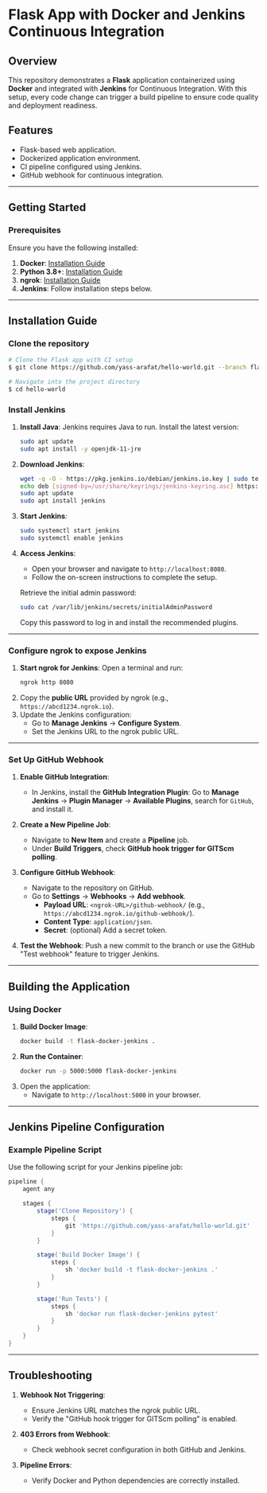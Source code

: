 # Flask App with Docker and Jenkins Continuous Integration

## Overview
This repository demonstrates a **Flask** application containerized using **Docker** and integrated with **Jenkins** for Continuous Integration. With this setup, every code change can trigger a build pipeline to ensure code quality and deployment readiness.

## Features
- Flask-based web application.
- Dockerized application environment.
- CI pipeline configured using Jenkins.
- GitHub webhook for continuous integration.

---

## **Getting Started**

### Prerequisites
Ensure you have the following installed:
1. **Docker**: [Installation Guide](https://docs.docker.com/get-docker/)
2. **Python 3.8+**: [Installation Guide](https://www.python.org/downloads/)
3. **ngrok**: [Installation Guide](https://ngrok.com/download)
4. **Jenkins**: Follow installation steps below.

---

## **Installation Guide**

### Clone the repository
```bash
# Clone the Flask app with CI setup
$ git clone https://github.com/yass-arafat/hello-world.git --branch flask-docker-jenkins-ci

# Navigate into the project directory
$ cd hello-world
```

### Install Jenkins
1. **Install Java**:
   Jenkins requires Java to run. Install the latest version:
   ```bash
   sudo apt update
   sudo apt install -y openjdk-11-jre
   ```

2. **Download Jenkins**:
   ```bash
   wget -q -O - https://pkg.jenkins.io/debian/jenkins.io.key | sudo tee /usr/share/keyrings/jenkins-keyring.asc
   echo deb [signed-by=/usr/share/keyrings/jenkins-keyring.asc] https://pkg.jenkins.io/debian binary/ | sudo tee /etc/apt/sources.list.d/jenkins.list > /dev/null
   sudo apt update
   sudo apt install jenkins
   ```

3. **Start Jenkins**:
   ```bash
   sudo systemctl start jenkins
   sudo systemctl enable jenkins
   ```

4. **Access Jenkins**:
    - Open your browser and navigate to `http://localhost:8080`.
    - Follow the on-screen instructions to complete the setup.

   Retrieve the initial admin password:
   ```bash
   sudo cat /var/lib/jenkins/secrets/initialAdminPassword
   ```
   Copy this password to log in and install the recommended plugins.

---

### Configure ngrok to expose Jenkins
1. **Start ngrok for Jenkins**:
   Open a terminal and run:
   ```bash
   ngrok http 8080
   ```
2. Copy the **public URL** provided by ngrok (e.g., `https://abcd1234.ngrok.io`).
3. Update the Jenkins configuration:
    - Go to **Manage Jenkins** → **Configure System**.
    - Set the Jenkins URL to the ngrok public URL.

---

### Set Up GitHub Webhook
1. **Enable GitHub Integration**:
    - In Jenkins, install the **GitHub Integration Plugin**: Go to **Manage Jenkins** → **Plugin Manager** → **Available Plugins**, search for `GitHub`, and install it.

2. **Create a New Pipeline Job**:
    - Navigate to **New Item** and create a **Pipeline** job.
    - Under **Build Triggers**, check **GitHub hook trigger for GITScm polling**.

3. **Configure GitHub Webhook**:
    - Navigate to the repository on GitHub.
    - Go to **Settings** → **Webhooks** → **Add webhook**.
        - **Payload URL**: `<ngrok-URL>/github-webhook/` (e.g., `https://abcd1234.ngrok.io/github-webhook/`).
        - **Content Type**: `application/json`.
        - **Secret**: (optional) Add a secret token.

4. **Test the Webhook**:
   Push a new commit to the branch or use the GitHub "Test webhook" feature to trigger Jenkins.

---

## **Building the Application**

### Using Docker
1. **Build Docker Image**:
   ```bash
   docker build -t flask-docker-jenkins .
   ```
2. **Run the Container**:
   ```bash
   docker run -p 5000:5000 flask-docker-jenkins
   ```
3. Open the application:
    - Navigate to `http://localhost:5000` in your browser.

---

## **Jenkins Pipeline Configuration**
### Example Pipeline Script
Use the following script for your Jenkins pipeline job:
```groovy
pipeline {
    agent any

    stages {
        stage('Clone Repository') {
            steps {
                git 'https://github.com/yass-arafat/hello-world.git'
            }
        }

        stage('Build Docker Image') {
            steps {
                sh 'docker build -t flask-docker-jenkins .'
            }
        }

        stage('Run Tests') {
            steps {
                sh 'docker run flask-docker-jenkins pytest'
            }
        }
    }
}
```

---

## **Troubleshooting**

1. **Webhook Not Triggering**:
    - Ensure Jenkins URL matches the ngrok public URL.
    - Verify the "GitHub hook trigger for GITScm polling" is enabled.

2. **403 Errors from Webhook**:
    - Check webhook secret configuration in both GitHub and Jenkins.

3. **Pipeline Errors**:
    - Verify Docker and Python dependencies are correctly installed.
